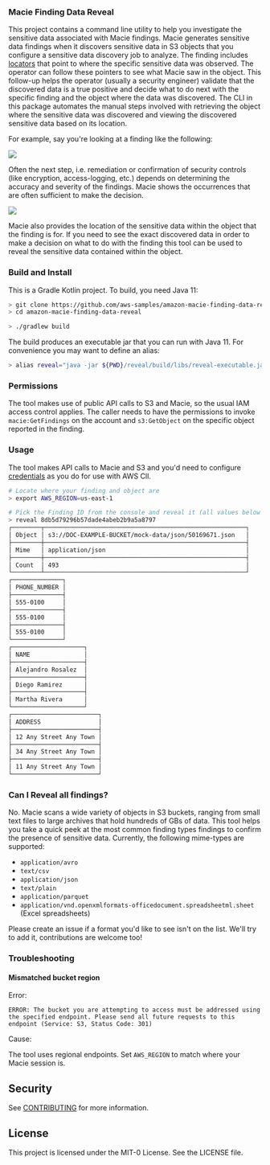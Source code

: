 ### Macie Finding Data Reveal

This project contains a command line utility to help you investigate the sensitive data associated
with Macie findings. Macie generates sensitive data findings when it discovers sensitive data in S3
objects that you configure a sensitive data discovery job to analyze. The finding includes
[locators] that point to where the specific sensitive data was observed. The operator can follow
these pointers to see what Macie saw in the object. This follow-up helps the operator (usually a
security engineer) validate that the discovered data is a true positive and decide what to do next
with the specific finding and the object where the data was discovered. The CLI in this package
automates the manual steps involved with retrieving the object where the sensitive data was
discovered and viewing the discovered sensitive data based on its location.

[locators]: https://docs.aws.amazon.com/macie/latest/user/findings-locate-sd.html

For example, say you're looking at a finding like the following:

![](finding.png)

Often the next step, i.e. remediation or confirmation of security controls (like encryption,
access-logging, etc.)  depends on determining the accuracy and severity of the findings. Macie shows
the occurrences that are often sufficient to make the decision.

![](occurrences.png)


Macie also provides the location of the sensitive data within the object that the finding is for.
If you need to see the exact discovered data in order to make a decision on what to do with the
finding this tool can be used to reveal the sensitive data contained within the object.

### Build and Install

This is a Gradle Kotlin project. To build, you need Java 11:

```bash
> git clone https://github.com/aws-samples/amazon-macie-finding-data-reveal
> cd amazon-macie-finding-data-reveal

> ./gradlew build
```

The build produces an executable jar that you can run with Java 11. For convenience you may want to
define an alias:

```bash
> alias reveal="java -jar ${PWD}/reveal/build/libs/reveal-executable.jar"
```

### Permissions

The tool makes use of public API calls to S3 and Macie, so the usual IAM access control applies. The
caller needs to have the permissions to invoke `macie:GetFindings` on the account and `s3:GetObject`
on the specific object reported in the finding.


### Usage

The tool makes API calls to Macie and S3 and you'd need to configure [credentials] as you do for use
with AWS ClI.

[credentials]: https://docs.aws.amazon.com/cli/latest/userguide/cli-configure-files.html

```bash
# Locate where your finding and object are
> export AWS_REGION=us-east-1

# Pick the Finding ID from the console and reveal it (all values below are fake)
> reveal 8db5d79296b57dade4abeb2b9a5a8797
┌────────┬────────────────────────────────────────────────────────┐
│ Object │ s3://DOC-EXAMPLE-BUCKET/mock-data/json/50169671.json   │
├────────┼────────────────────────────────────────────────────────┤
│ Mime   │ application/json                                       │
├────────┼────────────────────────────────────────────────────────┤
│ Count  │ 493                                                    │
└────────┴────────────────────────────────────────────────────────┘
┌──────────────┐
│ PHONE_NUMBER │
├──────────────┤
│ 555-0100     │
├──────────────┤
│ 555-0100     │
├──────────────┤
│ 555-0100     │
└──────────────┘
┌────────────────────┐
│ NAME               │
├────────────────────┤
│ Alejandro Rosalez  │
├────────────────────┤
│ Diego Ramirez      │
├────────────────────┤
│ Martha Rivera      │
└────────────────────┘
┌────────────────────────┐
│ ADDRESS                │
├────────────────────────┤
│ 12 Any Street Any Town │
├────────────────────────┤
│ 34 Any Street Any Town │
├────────────────────────┤
│ 11 Any Street Any Town │
└────────────────────────┘
```

### Can I Reveal all findings?

No. Macie scans a wide variety of objects in S3 buckets, ranging from small text files to large
archives that hold hundreds of GBs of data. This tool helps you take a quick peek at the most common
finding types findings to confirm the presence of sensitive data. Currently, the following
mime-types are supported:

- `application/avro`
- `text/csv`
- `application/json`
- `text/plain`
- `application/parquet`
- `application/vnd.openxmlformats-officedocument.spreadsheetml.sheet` (Excel spreadsheets)

Please create an issue if a format you'd like to see isn't on the list. We'll try to add it,
contributions are welcome too!

### Troubleshooting

#### Mismatched bucket region
Error:
```
ERROR: The bucket you are attempting to access must be addressed using the specified endpoint. Please send all future requests to this endpoint (Service: S3, Status Code: 301)
```
Cause:

The tool uses regional endpoints. Set `AWS_REGION` to match where your Macie session is.

## Security

See [CONTRIBUTING](CONTRIBUTING.md#security-issue-notifications) for more information.

## License

This project is licensed under the MIT-0 License. See the LICENSE file.
